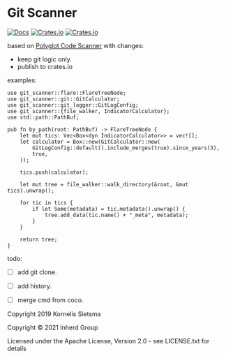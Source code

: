 # Git Scanner


[![Docs](https://docs.rs/git-scanner/badge.svg)](https://docs.rs/git-scanner)
[![Crates.io](https://img.shields.io/crates/d/git-scanner.svg)](https://crates.io/crates/git-scanner)
[![Crates.io](https://img.shields.io/crates/v/git-scanner.svg)](https://crates.io/crates/git-scanner)

based on [Polyglot Code Scanner](https://github.com/kornysietsma/polyglot-code-scanner) with changes:

 - keep git logic only.
 - publish to crates.io

examples:

```
use git_scanner::flare::FlareTreeNode;
use git_scanner::git::GitCalculator;
use git_scanner::git_logger::GitLogConfig;
use git_scanner::{file_walker, IndicatorCalculator};
use std::path::PathBuf;

pub fn by_path(root: PathBuf) -> FlareTreeNode {
    let mut tics: Vec<Box<dyn IndicatorCalculator>> = vec![];
    let calculator = Box::new(GitCalculator::new(
        GitLogConfig::default().include_merges(true).since_years(3),
        true,
    ));

    tics.push(calculator);

    let mut tree = file_walker::walk_directory(&root, &mut tics).unwrap();

    for tic in tics {
        if let Some(metadata) = tic.metadata().unwrap() {
            tree.add_data(tic.name() + "_meta", metadata);
        }
    }

    return tree;
}
```


todo:

 - [ ] add git clone.
 - [ ] add history.
 - [ ] merge cmd from coco.



Copyright 2019 Kornelis Sietsma

Copyright © 2021 Inherd Group

Licensed under the Apache License, Version 2.0 - see LICENSE.txt for details

